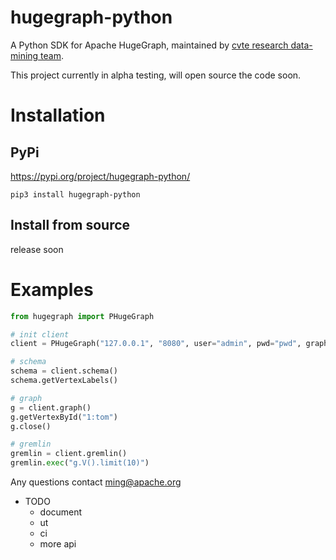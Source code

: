 # hugegraph-python
A Python SDK for Apache HugeGraph, maintained by [cvte research data-mining team](https://github.com/cvte-research-datamining/hugegraph-python).

This project currently in alpha testing, will open source the code soon.

# Installation
## PyPi
https://pypi.org/project/hugegraph-python/
```shell
pip3 install hugegraph-python
```

## Install from source
release soon

# Examples

```python
from hugegraph import PHugeGraph

# init client
client = PHugeGraph("127.0.0.1", "8080", user="admin", pwd="pwd", graph="hugegraph")

# schema
schema = client.schema()
schema.getVertexLabels()

# graph
g = client.graph()
g.getVertexById("1:tom")
g.close()

# gremlin
gremlin = client.gremlin()
gremlin.exec("g.V().limit(10)")
```

Any questions contact [ming@apache.org](ming@apache.org)

- TODO
    - document
    - ut
    - ci
    - more api

